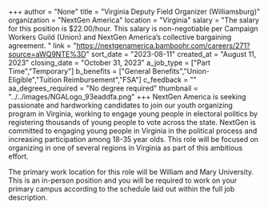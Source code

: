 +++
author = "None"
title = "Virginia Deputy Field Organizer (Williamsburg)"
organization = "NextGen America"
location = "Virginia"
salary = "The salary for this position is $22.00/hour. This salary is non-negotiable per Campaign Workers Guild (Union) and NextGen America’s collective bargaining agreement. "
link = "https://nextgenamerica.bamboohr.com/careers/271?source=aWQ9NTE%3D"
sort_date = "2023-08-11"
created_at = "August 11, 2023"
closing_date = "October 31, 2023"
a_job_type = ["Part Time","Temporary"]
b_benefits = ["General Benefits","Union-Eligible","Tuition Reimbursement","FSA"]
c_feedback = ""
aa_degrees_required = "No degree required"
thumbnail = "../../images/NGALogo_93eaddfa.png"
+++
NextGen America is seeking passionate and hardworking candidates to join our youth organizing program in Virginia, working to engage young people in electoral politics by registering thousands of young people to vote across the state. NextGen is committed to engaging young people in Virginia in the political process and increasing participation among 18-35 year olds. This role will be focused on organizing in one of several regions in Virginia as part of this ambitious effort. 

The primary work location for this role will be William and Mary University. This is an in-person position and you will be required to work on your primary campus according to the schedule laid out within the full job description.